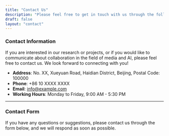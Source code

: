 ```yaml
---
title: "Contact Us"
description: "Please feel free to get in touch with us through the following channels to discuss collaboration opportunities or share your valuable suggestions."
draft: false
layout: "contact"
---
```


### Contact Information

If you are interested in our research or projects, or if you would like to communicate about collaboration in the field of media and AI, please feel free to contact us. We look forward to connecting with you!

- **Address**: No. XX, Xueyuan Road, Haidian District, Beijing, Postal Code: 100000
- **Phone**: +86 10 XXXX XXXX
- **Email**: info@example.com
- **Working Hours**: Monday to Friday, 9:00 AM - 5:30 PM

---

### Contact Form

If you have any questions or suggestions, please contact us through the form below, and we will respond as soon as possible. 